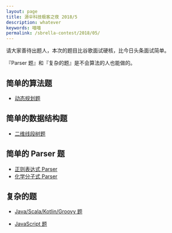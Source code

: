 ```yaml
---
layout: page
title: 源伞科技极客之夜 2018/5
description: whatever
keywords: 喵喵
permalink: /sbrella-contest/2018/05/
---
```


请大家善待出题人，本次的题目比谷歌面试硬核，比今日头条面试简单。

『Parser 题』和『复杂的题』是不会算法的人也能做的。

## 简单的算法题

+ [动态规划题][1]

## 简单的数据结构题

+ [二维线段树题][2]

## 简单的 Parser 题

+ [正则表达式 Parser][5]
+ [化学分子式 Parser][6]

## 复杂的题

+ [Java/Scala/Kotlin/Groovy 题][3]
+ [JavaScript 题][4]

  [1]: https://www.codewars.com/kata/longest-common-subsequence-performance-version
  [2]: https://www.codewars.com/kata/total-area-covered-by-rectangles
  [3]: https://www.codewars.com/kata/bagels
  [4]: https://www.codewars.com/kata/multi-line-task-plus-plus-hello-world
  [5]: https://www.codewars.com/kata/regular-expression-parser
  [6]: https://www.codewars.com/kata/molecule-to-atoms

